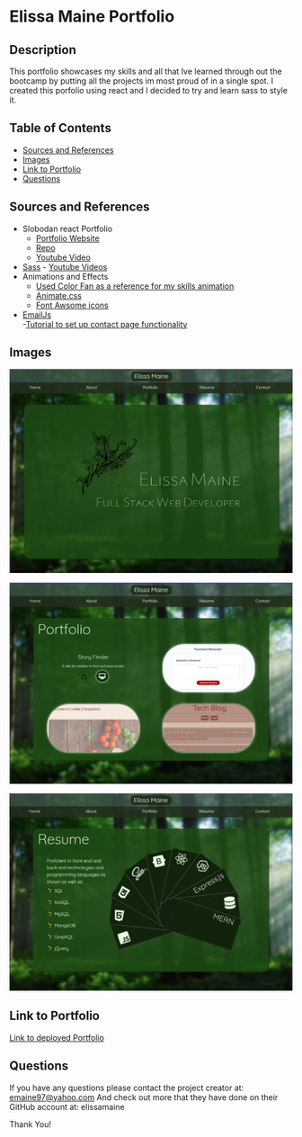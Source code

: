 # Elissa Maine Portfolio
  

  ## Description

  This portfolio showcases my skills and all that Ive learned through out the bootcamp by putting all the projects im most proud of in a single spot. I created this porfolio using react and I decided to try and learn sass to style it. 

  ## Table of Contents

  - [Sources and References](#sourcesandreferences)
  - [Images](#Images)
  - [Link to Portfolio](#LinktoPortfolio)
  - [Questions](#questions)

  ## Sources and References 

  - Slobodan react Portfolio
       - [Portfolio Website](https://bobangajicsm.github.io/portfolio/index.html)
       - [Repo](https://github.com/bobangajicsm/react-portfolio-website)
       - [Youtube Video](https://www.youtube.com/watch?v=ESHaail1eGc)
  - [Sass](https://sass-lang.com/)
        - [Youtube Videos](https://www.youtube.com/watch?v=_kqN4hl9bGc&list=PL4cUxeGkcC9jxJX7vojNVK-o8ubDZEcNb)
  - Animations and Effects
       - [Used Color Fan as a reference for my skills animation](https://codepen.io/nitishkmrk/pen/jyYEop)
       - [Animate.css](https://animate.style/)
       - [Font Awsome icons](https://fontawesome.com/search?q=box&o=r&m=free)
  - [EmailJs](https://www.emailjs.com/)  
       -[Tutorial to set up contact page functionality](https://hackernoon.com/integrating-a-contact-form-with-emailjs-in-react)

  ## Images
  ![image of home page](./src/images/portfolio1.PNG)

  ![image of portfolio page](./src/images/portfolio2.PNG)

  ![image of resume page](./src/images/portfolio3.PNG)

  ## Link to Portfolio

  [Link to deployed Portfolio](https://elissamaine.github.io/ElissaMaine-Portfolio/#home)

  ## Questions

  If you have any questions please contact the project creator at: emaine97@yahoo.com
  And check out more that they have done on their GitHub account at: elissamaine

  Thank You!